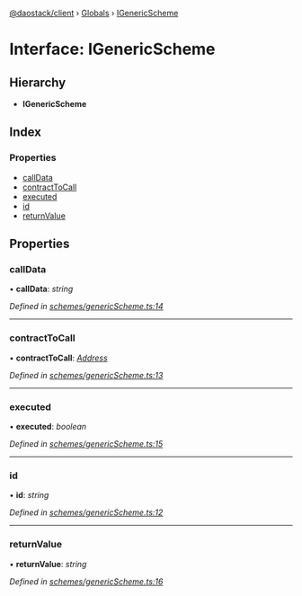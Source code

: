 [@daostack/client](../README.md) › [Globals](../globals.md) › [IGenericScheme](igenericscheme.md)

# Interface: IGenericScheme

## Hierarchy

* **IGenericScheme**

## Index

### Properties

* [callData](igenericscheme.md#calldata)
* [contractToCall](igenericscheme.md#contracttocall)
* [executed](igenericscheme.md#executed)
* [id](igenericscheme.md#id)
* [returnValue](igenericscheme.md#returnvalue)

## Properties

###  callData

• **callData**: *string*

*Defined in [schemes/genericScheme.ts:14](https://github.com/daostack/client/blob/c62f433/src/schemes/genericScheme.ts#L14)*

___

###  contractToCall

• **contractToCall**: *[Address](../globals.md#address)*

*Defined in [schemes/genericScheme.ts:13](https://github.com/daostack/client/blob/c62f433/src/schemes/genericScheme.ts#L13)*

___

###  executed

• **executed**: *boolean*

*Defined in [schemes/genericScheme.ts:15](https://github.com/daostack/client/blob/c62f433/src/schemes/genericScheme.ts#L15)*

___

###  id

• **id**: *string*

*Defined in [schemes/genericScheme.ts:12](https://github.com/daostack/client/blob/c62f433/src/schemes/genericScheme.ts#L12)*

___

###  returnValue

• **returnValue**: *string*

*Defined in [schemes/genericScheme.ts:16](https://github.com/daostack/client/blob/c62f433/src/schemes/genericScheme.ts#L16)*
